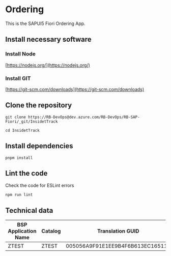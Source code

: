 # **Ordering**

This is the SAPUI5 Fiori Ordering App.

## Install necessary software

### **Install Node**

[https://nodejs.org/](https://nodejs.org/)

### **Install GIT**

[https://git-scm.com/downloads](https://git-scm.com/downloads)

## **Clone the repository**

`git clone https://RB-DevOps@dev.azure.com/RB-DevOps/RB-SAP-Fiori/_git/InsidetTrack`

`cd InsidetTrack`

## **Install dependencies**

`pnpm install`

## **Lint the code**

Check the code for ESLint errors

`npm run lint`

## **Technical data**

| BSP Application Name | Catalog | Translation GUID                 |
| -------------------- | ------- | -------------------------------- |
| ZTEST                | ZTEST   | 005056A9F91E1EE9B4F6B613EC165115 |
